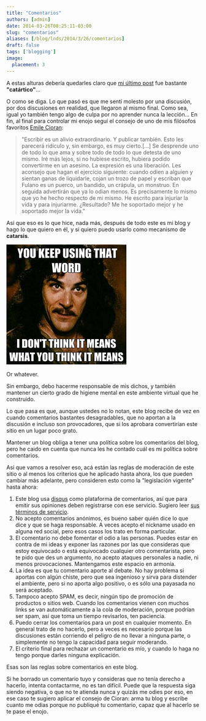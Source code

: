 ```yaml
---
title: "Comentarios"
authors: [admin]
date: 2014-03-26T08:25:11-03:00
slug: "comentarios"
aliases: [/blog/lnds/2014/3/26/comentarios]
draft: false
tags: ['blogging']
image:
  placement: 3
---
```

A estas alturas debería quedarles claro que 
[mi último post](/blog/lnds/2014/03/20/respeto/) fue bastante
**"catártico"**\...

O como se diga. Lo que pasó es que me sentí molesto por una discusión,
por dos discusiones en realidad, que llegaron al mismo final. Como sea,
igual yo también tengo algo de culpa por no aprender nunca la
lección\... En fin, al final para controlar mi enojo seguí el consejo de
uno de mis filósofos favoritos [Emile
Cioran](http://akarru.org/blog/2011/03/27/cioran/):

> "Escribir es un alivio extraordinario. Y publicar también. Esto les
> parecerá ridículo y, sin embargo, es muy cierto.\[\...\] Se desprende
> uno de todo lo que ama y sobre todo de todo lo que detesta de uno
> mismo. Iré más lejos, si no hubiese escrito, hubiera podido
> convertirme en un asesino. La expresión es una liberación. Les
> aconsejo que hagan el ejercicio siguiente: cuando odien a alguien y
> sientan ganas de liquidarle, cojan un trozo de papel y escriban que
> Fulano es un puerco, un bandido, un crápula, un monstruo. En seguida
> advertirán que ya lo odian menos. Es precisamente lo mismo que yo he
> hecho respecto de mi mismo. He escrito para injuriar la vida y para
> injuriarme. ¿Resultado? Me he soportado mejor y he soportado mejor la
> vida."

Así que eso es lo que hice, nada más, después de todo este es mi blog y
hago lo que quiero en él, y si quiero puedo usarlo como mecanismo de
**catarsis**.

![](thatword-1.jpg)

Or whatever.

Sin embargo, debo hacerme responsable de mis dichos, y también mantener
un cierto grado de higiene mental en este ambiente virtual que he
construido.

Lo que pasa es que, aunque ustedes no lo notan, este blog recibe de vez
en cuando comentarios bastantes desagradables, que no aportan a la
discusión e incluso son provocadores, que si los aprobara convertirían
este sitio en un lugar poco grato.

Mantener un blog obliga a tener una política sobre los comentarios del
blog, pero he caido en cuenta que nunca les he contado cuál es mi
política sobre comentarios.

Así que vamos a resolver eso, acá están las reglas de moderación de este
sitio o al menos los criterios que he aplicado hasta ahora, los que
pueden cambiar más adelante, pero consideren esto como la "legislación
vigente" hasta ahora:

1.  Este blog usa [disqus](http://www.disqus.com/) como plataforma de
    comentarios, así que para emitir sus opiniones deben registrarse con
    ese servicio. Sugiero leer [sus términos de
    servicio](http://help.disqus.com/customer/portal/articles/466260-terms-of-service).
2.  No acepto comentarios anónimos, es bueno saber quién dice lo que
    dice y que se haga responsable. A veces acepto el nickname usado en
    alguna red social, pero esos casos los trato en forma particular.
3.  El comentario no debe fomentar el odio a las personas. Puedes estar
    en contra de mi ideas y exponer las razones por las que consideras
    que estoy equivocado o está equivocado cualquier otro comentarista,
    pero te pido que des un argumento, no acepto ataques personales a
    nadie, ni menos provocaciones. Mantengamos este espacio en armonía.
4.  La idea es que tu comentario aporte al debate. No hay problema si
    aportas con algún chiste, pero que sea ingenioso y sirva para
    distender el ambiente, pero si no aporta algo positivo, o es sólo
    una payasada no será aceptado.
5.  Tampoco acepto SPAM, es decir, ningún tipo de promoción de productos
    o sitios web. Cuando los comentarios vienen con muchos links se van
    automáticamente a la cola de moderación, porque podrían ser spam,
    así que toma un tiempo revisarlos, ten paciencia.
6.  Puedo cerrar los comentarios para un post en cualquier momento. En
    general trato de no hacerlo, pero a veces es necesario porque las
    discusiones están corriendo el peligro de no llevar a ninguna parte,
    o simplemente no tengo la capacidad para seguir moderando.
7.  El criterio final para rechazar un comentario es mío, y cuando lo
    haga no tengo porque darles ninguna explicación.

Esas son las reglas sobre comentarios en este blog.

Si he borrado un comentario tuyo y consideras que no tenía derecho a
hacerlo, intenta contactarme, no es tan difícil. Puede que la respuesta
siga siendo negativa, o que no te atienda nunca y quizás me odies por
eso, en ese caso te sugiero aplicar el consejo de Cioran: arma tu blog y
escribe cuanto me odias porque no publiqué tu comentario, capaz que al
hacerlo se te pase el enojo.
